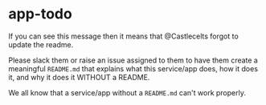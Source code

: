 # app-todo

If you can see this message then it means that @Castlecelts forgot to update the readme.

Please slack them or raise an issue assigned to them to have them create a meaningful `README.md` that explains what this service/app does, how it does it, and why it does it WITHOUT a README.

We all know that a service/app without a `README.md` can't work properly.
